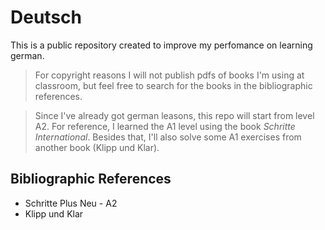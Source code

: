 # Deutsch

This is a public repository created to improve my perfomance on learning german. 
> For copyright reasons I will not publish pdfs of books I'm using at classroom, 
but feel free to search for the books in the bibliographic references.

> Since I've already got german leasons, this repo will start from level A2. For reference, I learned the A1 level using the book _Schritte International_. Besides that, I'll also solve some A1 exercises from another book (Klipp und Klar).

## Bibliographic References
* Schritte Plus Neu - A2
* Klipp und Klar